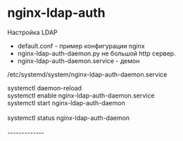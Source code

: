 # nginx-ldap-auth
Настройка  LDAP

- default.conf - пример конфигурации nginx
- nginx-ldap-auth-daemon.py не большой http сервер.
- nginx-ldap-auth-daemon.service - демон 

 /etc/systemd/system/nginx-ldap-auth-daemon.service
 
systemctl daemon-reload<br>
systemctl enable nginx-ldap-auth-daemon.service<br>
systemctl start nginx-ldap-auth-daemon<br>
<br>
systemctl status nginx-ldap-auth-daemon<br>
<br>
-------------<br>

